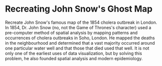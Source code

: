 # Recreating John Snow's Ghost Map

Recreate John Snow's famous map of the 1854 cholera outbreak in London.
In 1854, Dr. John Snow (no, not the Game of Thrones's character) used a pre-computer method of spatial analysis by mapping patterns and occurrences of cholera outbreaks in Soho, London. He mapped the deaths in the neighbourhood and determined that a vast majority occurred around one particular water well and that those that died used that well. It is not only one of the earliest uses of data visualization, but by solving this problem, he also founded spatial analysis and modern epidemiology.
